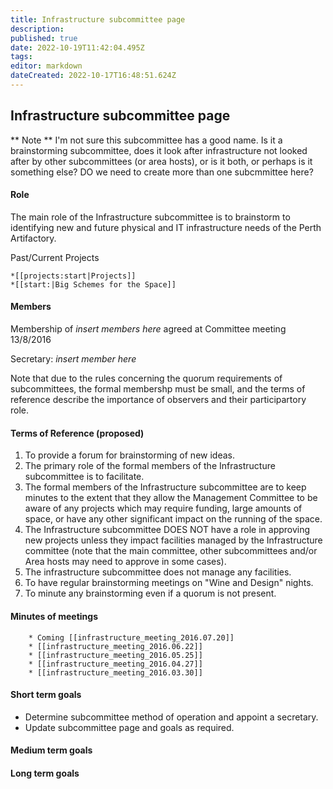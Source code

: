```yaml
---
title: Infrastructure subcommittee page
description: 
published: true
date: 2022-10-19T11:42:04.495Z
tags: 
editor: markdown
dateCreated: 2022-10-17T16:48:51.624Z
---
```


## Infrastructure subcommittee page

\*\* Note \*\* I'm not sure this subcommittee has a good name. Is it a brainstorming subcommittee, does it look after infrastructure not looked after by other subcommittees (or area hosts), or is it both, or perhaps is it something else? DO we need to create more than one subcmmittee here?

#### Role

The main role of the Infrastructure subcommittee is to brainstorm to identifying new and future physical and IT infrastructure needs of the Perth Artifactory.

Past/Current Projects

    *[[projects:start|Projects]]
    *[[start:|Big Schemes for the Space]]

#### Members

Membership of *insert members here* agreed at Committee meeting 13/8/2016

Secretary: *insert member here*

Note that due to the rules concerning the quorum requirements of subcommittees, the formal membershp must be small, and the terms of reference describe the importance of observers and their participartory role.

#### Terms of Reference (proposed)

1.  To provide a forum for brainstorming of new ideas.
2.  The primary role of the formal members of the Infrastructure subcommittee is to facilitate.
3.  The formal members of the Infrastructure subcommittee are to keep minutes to the extent that they allow the Management Committee to be aware of any projects which may require funding, large amounts of space, or have any other significant impact on the running of the space.
4.  The Infrastructure subcommittee DOES NOT have a role in approving new projects unless they impact facilities managed by the Infrastructure committee (note that the main committee, other subcommittees and/or Area hosts may need to approve in some cases).
5.  The infrastructure subcommittee does not manage any facilities.
6.  To have regular brainstorming meetings on "Wine and Design" nights.
7.  To minute any brainstorming even if a quorum is not present.

#### Minutes of meetings

        * Coming [[infrastructure_meeting_2016.07.20]]
        * [[infrastructure_meeting_2016.06.22]]
        * [[infrastructure_meeting_2016.05.25]]
        * [[infrastructure_meeting_2016.04.27]]
        * [[infrastructure_meeting_2016.03.30]]

#### Short term goals

-   Determine subcommittee method of operation and appoint a secretary.
-   Update subcommittee page and goals as required.

#### Medium term goals

#### Long term goals

